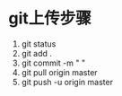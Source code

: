 # git上传步骤
1. git status
2. git add .
3. git commit -m " "
4. git pull origin master
5. git push -u origin master